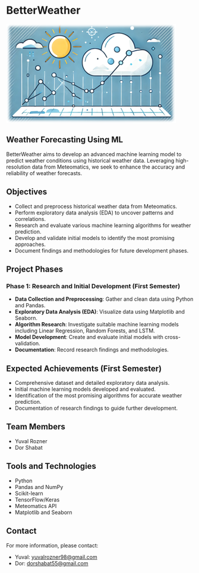 # BetterWeather

![Weather Prediction Icon](/readmeLogo.png)

## Weather Forecasting Using ML

BetterWeather aims to develop an advanced machine learning model to predict weather conditions using historical weather data. Leveraging high-resolution data from Meteomatics, we seek to enhance the accuracy and reliability of weather forecasts.

## Objectives

- Collect and preprocess historical weather data from Meteomatics.
- Perform exploratory data analysis (EDA) to uncover patterns and correlations.
- Research and evaluate various machine learning algorithms for weather prediction.
- Develop and validate initial models to identify the most promising approaches.
- Document findings and methodologies for future development phases.

## Project Phases

### Phase 1: Research and Initial Development (First Semester)

- **Data Collection and Preprocessing**: Gather and clean data using Python and Pandas.
- **Exploratory Data Analysis (EDA)**: Visualize data using Matplotlib and Seaborn.
- **Algorithm Research**: Investigate suitable machine learning models including Linear Regression, Random Forests, and LSTM.
- **Model Development**: Create and evaluate initial models with cross-validation.
- **Documentation**: Record research findings and methodologies.

## Expected Achievements (First Semester)

- Comprehensive dataset and detailed exploratory data analysis.
- Initial machine learning models developed and evaluated.
- Identification of the most promising algorithms for accurate weather prediction.
- Documentation of research findings to guide further development.

## Team Members

- Yuval Rozner
- Dor Shabat

## Tools and Technologies

- Python
- Pandas and NumPy
- Scikit-learn
- TensorFlow/Keras
- Meteomatics API
- Matplotlib and Seaborn

## Contact

For more information, please contact:

- Yuval: yuvalrozner98@gmail.com
- Dor: dorshabat55@gmail.com
